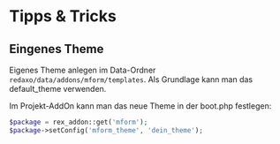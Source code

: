 # Tipps & Tricks

## Eingenes Theme

Eigenes Theme anlegen im Data-Ordner `redaxo/data/addons/mform/templates`.
Als Grundlage kann man das default_theme verwenden. 

Im Projekt-AddOn kann man das neue Theme in der boot.php festlegen:  

```php
$package = rex_addon::get('mform');
$package->setConfig('mform_theme', 'dein_theme');
```
